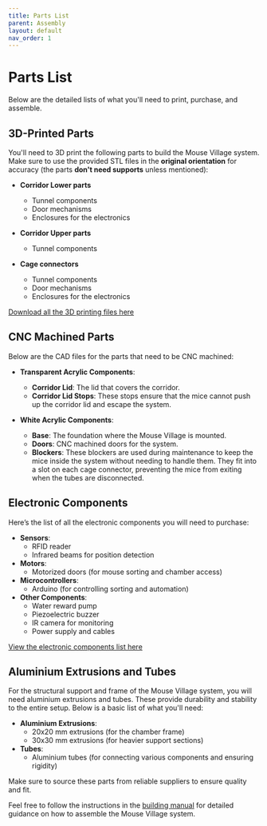 ```yaml
---
title: Parts List
parent: Assembly
layout: default
nav_order: 1
---
```



# Parts List

Below are the detailed lists of what you'll need to print, purchase, and assemble.

## 3D-Printed Parts

You'll need to 3D print the following parts to build the Mouse Village system. Make sure to use the provided STL files in the **original orientation** for accuracy (the parts **don't need supports** unless mentioned):

- **Corridor Lower parts**
  - Tunnel components
  - Door mechanisms
  - Enclosures for the electronics

- **Corridor Upper parts**
  - Tunnel components

- **Cage connectors**
  - Tunnel components
  - Door mechanisms
  - Enclosures for the electronics

[Download all the 3D printing files here][3D files]

## CNC Machined Parts

Below are the CAD files for the parts that need to be CNC machined:

- **Transparent Acrylic Components**:
  - **Corridor Lid**: The lid that covers the corridor.
  - **Corridor Lid Stops**: These stops ensure that the mice cannot push up the corridor lid and escape the system.

- **White Acrylic Components**:
  - **Base**: The foundation where the Mouse Village is mounted.
  - **Doors**: CNC machined doors for the system.
  - **Blockers**: These blockers are used during maintenance to keep the mice inside the system without needing to handle them. They fit into a slot on each cage connector, preventing the mice from exiting when the tubes are disconnected.

## Electronic Components

Here’s the list of all the electronic components you will need to purchase:

- **Sensors**:
  - RFID reader
  - Infrared beams for position detection
- **Motors**:
  - Motorized doors (for mouse sorting and chamber access)
- **Microcontrollers**:
  - Arduino (for controlling sorting and automation)
- **Other Components**:
  - Water reward pump
  - Piezoelectric buzzer
  - IR camera for monitoring
  - Power supply and cables

[View the electronic components list here][Electronic components]

## Aluminium Extrusions and Tubes

For the structural support and frame of the Mouse Village system, you will need aluminium extrusions and tubes. These provide durability and stability to the entire setup. Below is a basic list of what you'll need:

- **Aluminium Extrusions**:
  - 20x20 mm extrusions (for the chamber frame)
  - 30x30 mm extrusions (for heavier support sections)
- **Tubes**:
  - Aluminium tubes (for connecting various components and ensuring rigidity)

Make sure to source these parts from reliable suppliers to ensure quality and fit.

Feel free to follow the instructions in the [building manual][Building instructions] for detailed guidance on how to assemble the Mouse Village system.

[3D files]: https://example.com/3d-files-link
[Electronic components]: https://example.com/electronic-components-link
[Building instructions]: https://braincircuitsbehaviorlab.github.io/mouse-village-web/assets/mouse-village-instructions.pdf
